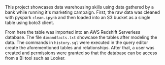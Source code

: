 This project showcases data warehousing skills using data gathered by a bank while running it's marketing campaign. First, the raw data was cleaned with pyspark `clean.ipynb` and then loaded into an S3 bucket as a single table using boto3 client.

From here the table was imported into an AWS Redshift Serverless database. The file `dimandfacts.txt` showcase the tables after modeling the data. The commands in `history.sql` were executed in the query editor create the aforementioned tables and relationships. After that, a user was created and permissions were granted so that the database can be access from a BI tool such as Looker.
